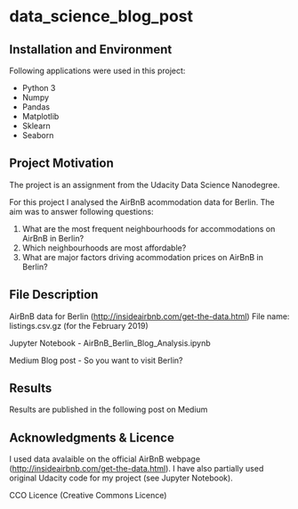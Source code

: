 # data_science_blog_post

## Installation and Environment
Following applications were used in this project:
- Python 3
- Numpy
- Pandas
- Matplotlib
- Sklearn
- Seaborn

## Project Motivation
The project is an assignment from the Udacity Data Science Nanodegree. 

For this project I analysed the AirBnB acommodation data for Berlin. The aim was to answer following questions:
1. What are the most frequent neighbourhoods for accommodations on AirBnB in Berlin?
2. Which neighbourhoods are most affordable?
3. What are major factors driving acommodation prices on AirBnB in Berlin?

## File Description

AirBnB data for Berlin (http://insideairbnb.com/get-the-data.html)
File name: listings.csv.gz (for the February 2019)

Jupyter Notebook - AirBnB_Berlin_Blog_Analysis.ipynb

Medium Blog post - So you want to visit Berlin? 

## Results

Results are published in the following post on Medium

## Acknowledgments & Licence

I used data avalaible on the official AirBnB webpage (http://insideairbnb.com/get-the-data.html). 
I have also partially used original Udacity code for my project (see Jupyter Notebook).  

CCO Licence (Creative Commons Licence)
